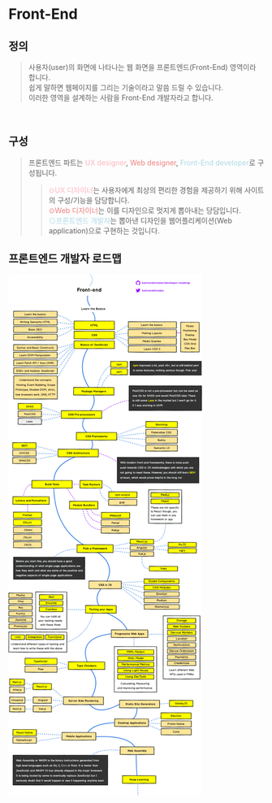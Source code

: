 # Front-End
## 정의 
> 사용자(user)의 화면에 나타나는 웹 화면을 프론트엔드(Front-End) 영역이라 합니다.  
> 쉽게 말하면 웹페이지를 그리는 기술이라고 말씀 드릴 수 있습니다.  
> 이러한 영역을 설계하는 사람을 Front-End 개발자라고 합니다.

<br>

## 구성
>프론트엔드 파트는 <span style="color:lightpink">UX designer</span>, <span style="color:lightcoral">Web designer</span>, <span style="color:lightblue">Front-End developer</span>로 구성됩니다.   
>><span style="color:lightpink">⊙UX 디자이너</span>는 사용자에게 최상의 편리한 경험을 제공하기 위해 사이트의 구성/기능을 담당합니다.   
>><span style="color:lightcoral">⊙Web 디자이너</span>는 이를 디자인으로 멋지게 뽑아내는 당담입니다.  
>><span style="color:lightblue">⊙프론트엔드 개발자</span>는 뽑아낸 디자인을 웹어플리케이션(Web application)으로 구현하는 것입니다.

## 프론트엔드 개발자 로드맵
![Roadmap](../Front-End-Study/img/roadmap.png "RoadMap")

